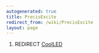 ```yaml
---
autogenerated: true
title: PrecisExcite
redirect_from: /wiki/PrecisExcite
layout: page
---
```


1.  REDIRECT [CoolLED](CoolLED "wikilink")
